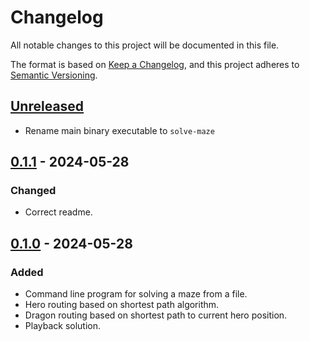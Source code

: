 # Changelog

All notable changes to this project will be documented in this file.

The format is based on [Keep a Changelog](https://keepachangelog.com/en/1.1.0/),
and this project adheres to [Semantic Versioning](https://semver.org/spec/v2.0.0.html).

## [Unreleased]
- Rename main binary executable to `solve-maze`

## [0.1.1] - 2024-05-28

### Changed
- Correct readme.

## [0.1.0] - 2024-05-28

### Added

- Command line program for solving a maze from a file.
- Hero routing based on shortest path algorithm.
- Dragon routing based on shortest path to current hero position.
- Playback solution.

[unreleased]: https://github.com/mkouhia/wundernut-vol13/compare/v0.1.1...HEAD
[0.1.1]: https://github.com/mkouhia/wundernut-vol13/compare/v0.1.0...v0.1.1
[0.1.0]: https://github.com/mkouhia/wundernut-vol13/tree/v0.1.0
